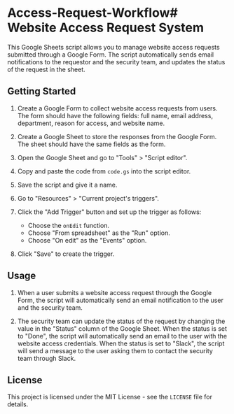 # Access-Request-Workflow# Website Access Request System

This Google Sheets script allows you to manage website access requests submitted through a Google Form. The script automatically sends email notifications to the requestor and the security team, and updates the status of the request in the sheet.

## Getting Started

1. Create a Google Form to collect website access requests from users. The form should have the following fields: full name, email address, department, reason for access, and website name.

2. Create a Google Sheet to store the responses from the Google Form. The sheet should have the same fields as the form.

3. Open the Google Sheet and go to "Tools" > "Script editor".

4. Copy and paste the code from `code.gs` into the script editor.

5. Save the script and give it a name.

6. Go to "Resources" > "Current project's triggers".

7. Click the "Add Trigger" button and set up the trigger as follows:

   - Choose the `onEdit` function.
   - Choose "From spreadsheet" as the "Run" option.
   - Choose "On edit" as the "Events" option.

8. Click "Save" to create the trigger.

## Usage

1. When a user submits a website access request through the Google Form, the script will automatically send an email notification to the user and the security team.

2. The security team can update the status of the request by changing the value in the "Status" column of the Google Sheet. When the status is set to "Done", the script will automatically send an email to the user with the website access credentials. When the status is set to "Slack", the script will send a message to the user asking them to contact the security team through Slack.

## License

This project is licensed under the MIT License - see the `LICENSE` file for details.
